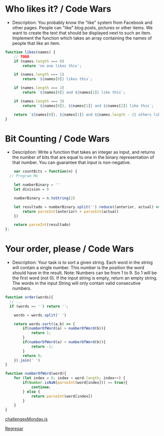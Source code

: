 # Who likes it? / Code Wars

- Description:
You probably know the "like" system from Facebook and other pages. People can "like" blog posts, pictures or other items. We want to create the text that should be displayed next to such an item. Implement the function which takes an array containing the names of people that like an item.

```JavaScript
function likes(names) {
    // TODO
    if (names.length === 0)
        return 'no one likes this';

    if (names.length === 1)
        return `${names[0]} likes this`;

    if (names.length === 2)
        return `${names[0]} and ${names[1]} like this`;

    if (names.length === 3)
        return `${names[0]}, ${names[1]} and ${names[2]} like this`;

    return `${names[0]}, ${names[1]} and ${names.length - 2} others like this`;
}
```

# Bit Counting / Code Wars

- Description:
Write a function that takes an integer as input, and returns the number of bits that are equal to one in the binary representation of that number. You can guarantee that input is non-negative.

```JavaScript
    var countBits = function(n) {
  // Program Me

    let numberBinary = ''
    let division = 0

    numberBinary = n.toString(2)

    let resultado = numberBinary.split('').reduce((anterior, actual) => {
        return parseInt(anterior) + parseInt(actual)
    })

    return parseInt(resultado)
};
```

# Your order, please / Code Wars

- Description:
Your task is to sort a given string. Each word in the string will contain a single number. This number is the position the word should have in the result. Note: Numbers can be from 1 to 9. So 1 will be the first word (not 0). If the input string is empty, return an empty string. The words in the input String will only contain valid consecutive numbers.

```JavaScript
function order(words){
  // ...
  if (words == '') return '';

    words = words.split(' ')

    return words.sort((a,b) => {
        if(numberOfWord(a) > numberOfWord(b)){
            return 1;
        }
        if(numberOfWord(a) < numberOfWord(b)){
            return -1;
        }
        return 0;
    }).join(' ')
}

function numberOfWord(word){
    for (let index = 0; index < word.length; index++) {
        if(Number.isNaN(parseInt(word[index])) == true){
            continue;
        } else {
            return parseInt(word[index])
        }
    }
}
```

[challengesMonday.js](/src/week_03/02-08-2022/challengeTuesday.js)

[Regresar](/README.md)
